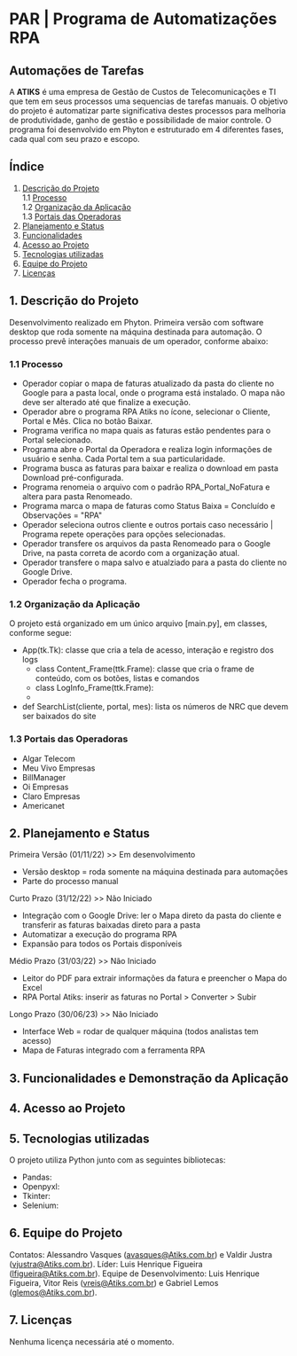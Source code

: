 # PAR | Programa de Automatizações RPA 

## Automações de Tarefas

A **ATIKS** é uma empresa de Gestão de Custos de Telecomunicações e TI que tem em seus processos uma sequencias de tarefas manuais. O objetivo do projeto é automatizar parte significativa destes processos para melhoria de produtividade, ganho de gestão e possibilidade de maior controle.
O programa foi desenvolvido em Phyton e estruturado em 4 diferentes fases, cada qual com seu prazo e escopo.

## Índice

1. [Descrição do Projeto](#1-descri%C3%A7%C3%A3o-do-projeto) <br>
  1.1 [Processo](#11-processo) <br>
  1.2 [Organização da Aplicação](#12-organiza%C3%A7%C3%A3o-da-aplica%C3%A7%C3%A3o) <br>
  1.3 [Portais das Operadoras](#13-portais-das-operadoras)
2. [Planejamento e Status](#2-planejamento-e-status)
3. [Funcionalidades](#3-funcionalidades-e-demonstra%C3%A7%C3%A3o-da-aplica%C3%A7%C3%A3o)
4. [Acesso ao Projeto](#4-acesso-ao-projeto)
5. [Tecnologias utilizadas](#5-tecnologias-utilizadas)
6. [Equipe do Projeto](#6-equipe-do-projeto)
7. [Licenças](#7-licen%C3%A7as)


## 1. Descrição do Projeto

Desenvolvimento realizado em Phyton. Primeira versão com software desktop que roda somente na máquina destinada para automação.
O processo prevê interações manuais de um operador, conforme abaixo:

### 1.1 Processo

- Operador copiar o mapa de faturas atualizado da pasta do cliente no Google para a pasta local, onde o programa está instalado. O mapa não deve ser alterado até que finalize a execução.
- Operador abre o programa RPA Atiks no ícone, selecionar o Cliente, Portal e Mês. Clica no botão Baixar.
- Programa verifica no mapa quais as faturas estão pendentes para o Portal selecionado.
- Programa abre o Portal da Operadora e realiza login informações de usuário e senha. Cada Portal tem a sua particularidade.
- Programa busca as faturas para baixar e realiza o download em pasta Download pré-configurada.
- Programa renomeia o arquivo com o padrão RPA_Portal_NoFatura e altera para pasta Renomeado.
- Programa marca o mapa de faturas como Status Baixa = Concluído e Observações = "RPA"
- Operador seleciona outros cliente e outros portais caso necessário | Programa repete operações para opções selecionadas.
- Operador transfere os arquivos da pasta Renomeado para o Google Drive, na pasta correta de acordo com a organização atual.
- Operador transfere o mapa salvo e atualziado para a pasta do cliente no Google Drive.
- Operador fecha o programa.

### 1.2 Organização da Aplicação

O projeto está organizado em um único arquivo [main.py], em classes, conforme segue:
- App(tk.Tk): classe que cria a tela de acesso, interação e registro dos logs
  - class Content_Frame(ttk.Frame): classe que cria o frame de conteúdo, com os botões, listas e comandos
  - class LogInfo_Frame(ttk.Frame):
  - 
- def SearchList(cliente, portal, mes): lista os números de NRC que devem ser baixados do site

### 1.3 Portais das Operadoras
- Algar Telecom
- Meu Vivo Empresas
- BillManager
- Oi Empresas
- Claro Empresas
- Americanet

## 2. Planejamento e Status

Primeira Versão (01/11/22) >> Em desenvolvimento
- Versão desktop = roda somente na máquina destinada para automações
- Parte do processo manual

Curto Prazo (31/12/22) >> Não Iniciado
- Integração com o Google Drive: ler o Mapa direto da pasta do cliente e transferir as faturas baixadas direto para a pasta
- Automatizar a execução do programa RPA
- Expansão para todos os Portais disponíveis 

Médio Prazo (31/03/22) >> Não Iniciado
- Leitor do PDF para extrair informações da fatura e preencher o Mapa do Excel
- RPA Portal Atiks: inserir as faturas no Portal > Converter > Subir

Longo Prazo (30/06/23) >> Não Iniciado
- Interface Web = rodar de qualquer máquina (todos analistas tem acesso)
- Mapa de Faturas integrado com a ferramenta RPA


## 3. Funcionalidades e Demonstração da Aplicação


## 4. Acesso ao Projeto


## 5. Tecnologias utilizadas

O projeto utiliza Python junto com as seguintes bibliotecas:
- Pandas: 
- Openpyxl: 
- Tkinter: 
- Selenium:  


## 6. Equipe do Projeto

Contatos: Alessandro Vasques (avasques@Atiks.com.br) e Valdir Justra (vjustra@Atiks.com.br).
Líder: Luis Henrique Figueira (lfigueira@Atiks.com.br).
Equipe de Desenvolvimento: Luis Henrique Figueira, Vitor Reis (vreis@Atiks.com.br) e Gabriel Lemos (glemos@Atiks.com.br).


## 7. Licenças

Nenhuma licença necessária até o momento.
